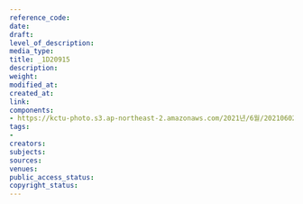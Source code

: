 ```yaml
---
reference_code: 
date: 
draft: 
level_of_description: 
media_type: 
title: _1D20915
description: 
weight: 
modified_at: 
created_at: 
link: 
components:
- https://kctu-photo.s3.ap-northeast-2.amazonaws.com/2021년/6월/20210602_산재처리+지연+근본+대책수립!+민주노총+결의대회/_1D20915.jpg
tags:
- 
creators: 
subjects: 
sources: 
venues: 
public_access_status: 
copyright_status: 
---
```

